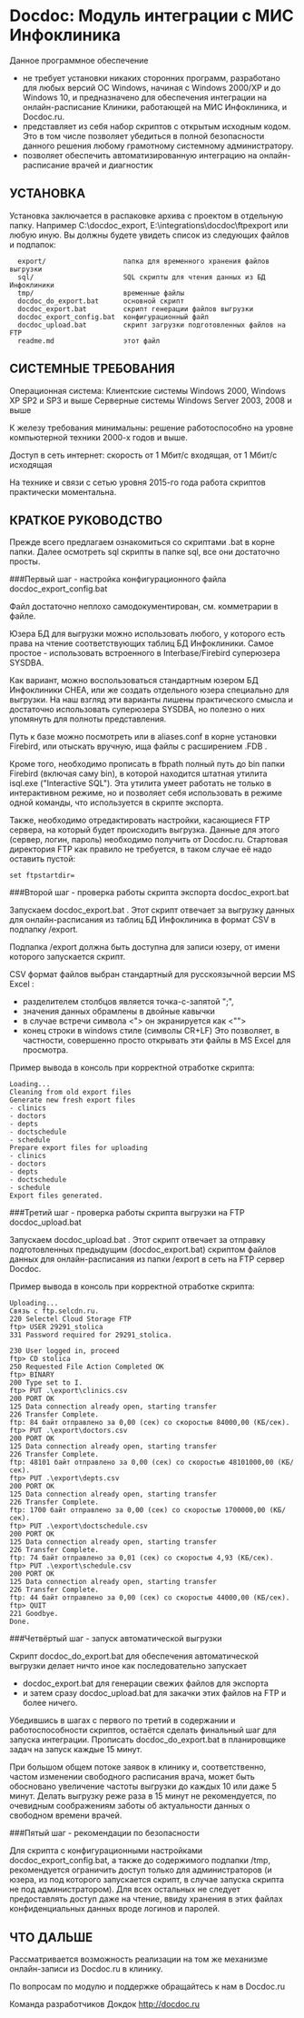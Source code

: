 Docdoc: Модуль интеграции с МИС Инфоклиника
===========================================

Данное программное обеспечение 
- не требует установки никаких сторонних программ, разработано для любых 
версий ОС Windows, начиная с Windows 2000/XP и до Windows 10, и 
предназначено для обеспечения интеграции на онлайн-расписание Клиники, 
работающей на МИС Инфоклиника, и Docdoc.ru.
- представляет из себя набор скриптов с открытым исходным кодом. 
Это в том числе позволяет убедиться в полной безопасности данного решения 
любому грамотному системному администратору.
- позволяет обеспечить автоматизированную интеграцию на онлайн-расписание
врачей и диагностик


УСТАНОВКА
---------

Установка заключается в распаковке архива с проектом в отдельную
папку. Например C:\docdoc_export, E:\integrations\docdoc\ftpexport
или любую иную.
Вы должны будете увидеть список из следующих файлов и подпапок:

      export/                   папка для временного хранения файлов выгрузки
      sql/                      SQL скрипты для чтения данных из БД Инфоклиники
      tmp/                      временные файлы
      docdoc_do_export.bat      основной скрипт
      docdoc_export.bat         скрипт генерации файлов выгрузки
      docdoc_export_config.bat  конфигурационный файл
      docdoc_upload.bat         скрипт загрузки подготовленных файлов на FTP
      readme.md                 этот файл


СИСТЕМНЫЕ ТРЕБОВАНИЯ
--------------------

Операционная система: 
Клиентские системы Windows 2000, Windows XP SP2 и SP3 и выше
Серверные системы Windows Server 2003, 2008 и выше

К железу требования минимальны: решение работоспособно на уровне компьютерной
техники 2000-х годов и выше.

Доступ в сеть интернет: скорость от 1 Мбит/с входящая, от 1 Мбит/с исходящая

На технике и связи с сетью уровня 2015-го года работа скриптов практически моментальна.


КРАТКОЕ РУКОВОДСТВО
-------------------

Прежде всего предлагаем ознакомиться со скриптами .bat в корне папки.
Далее осмотреть sql скрипты в папке sql, все они достаточно просты.


###Первый шаг - настройка конфигурационного файла docdoc_export_config.bat

Файл достаточно неплохо самодокументирован, см. комметрарии в файле.

Юзера БД для выгрузки можно использовать любого, у которого есть права 
на чтение соответствующих таблиц БД Инфоклиники.
Самое простое - использовать встроенного в Interbase/Firebird суперюзера SYSDBA.

Как вариант, можно воспользоваться стандартным юзером БД Инфоклиники CHEA,
или же создать отдельного юзера специально для выгрузки. На наш взгляд эти
варианты лишены практического смысла и достаточно использовать суперюзера SYSDBA,
но полезно о них упомянуть для полноты представления.

Путь к базе можно посмотреть или в aliases.conf в корне установки Firebird,
или отыскать вручную, ища файлы с расширением .FDB .

Кроме того, необходимо прописать в fbpath полный путь до bin папки
Firebird (включая саму bin), в которой находится штатная утилита isql.exe
("Interactive SQL"). Эта утилита умеет работать не только в интерактивном режиме,
но и позволяет себя использовать в режиме одной команды, что используется
в скрипте экспорта.

Также, необходимо отредактировать настройки, касающиеся FTP сервера, 
на который будет происходить выгрузка.
Данные для этого (сервер, логин, пароль) необходимо получить от Docdoc.ru.
Стартовая директория FTP как правило не требуется, в таком случае её надо
оставить пустой:

    set ftpstartdir=


###Второй шаг - проверка работы скрипта экспорта docdoc_export.bat

Запускаем docdoc_export.bat . Этот скрипт отвечает за выгрузку данных для
онлайн-расписания из таблиц БД Инфоклиника в формат CSV в подпапку /export.

Подпапка /export должна быть доступна для записи юзеру, 
от имени которого запускается скрипт.

CSV формат файлов выбран стандартный для русскоязычной версии MS Excel :
- разделителем столбцов является точка-с-запятой ";",
- значения данных обрамлены в двойные кавычки
- в случае встречи символа <"> он экранируется как <"">
- конец строки в windows стиле (символы CR+LF)
Это позволяет, в частности, совершенно просто открывать эти файлы в 
MS Excel для просмотра.

Пример вывода в консоль при корректной отработке скрипта:

    Loading...
    Cleaning from old export files
    Generate new fresh export files
    - clinics
    - doctors
    - depts
    - doctschedule
    - schedule
    Prepare export files for uploading
    - clinics
    - doctors
    - depts
    - doctschedule
    - schedule
    Export files generated.


###Третий шаг - проверка работы скрипта выгрузки на FTP docdoc_upload.bat

Запускаем docdoc_upload.bat . Этот скрипт отвечает за отправку подготовленных
предыдущим (docdoc_export.bat) скриптом файлов данных для онлайн-расписания
из папки /export в сеть на FTP сервер Docdoc.

Пример вывода в консоль при корректной отработке скрипта:

    Uploading...
    Связь с ftp.selcdn.ru.
    220 Selectel Cloud Storage FTP
    ftp> USER 29291_stolica
    331 Password required for 29291_stolica.
    
    230 User logged in, proceed
    ftp> CD stolica
    250 Requested File Action Completed OK
    ftp> BINARY
    200 Type set to I.
    ftp> PUT .\export\clinics.csv
    200 PORT OK
    125 Data connection already open, starting transfer
    226 Transfer Complete.
    ftp: 84 байт отправлено за 0,00 (сек) со скоростью 84000,00 (КБ/сек).
    ftp> PUT .\export\doctors.csv
    200 PORT OK
    125 Data connection already open, starting transfer
    226 Transfer Complete.
    ftp: 48101 байт отправлено за 0,00 (сек) со скоростью 48101000,00 (КБ/сек).
    ftp> PUT .\export\depts.csv
    200 PORT OK
    125 Data connection already open, starting transfer
    226 Transfer Complete.
    ftp: 1700 байт отправлено за 0,00 (сек) со скоростью 1700000,00 (КБ/сек).
    ftp> PUT .\export\doctschedule.csv
    200 PORT OK
    125 Data connection already open, starting transfer
    226 Transfer Complete.
    ftp: 74 байт отправлено за 0,01 (сек) со скоростью 4,93 (КБ/сек).
    ftp> PUT .\export\schedule.csv
    200 PORT OK
    125 Data connection already open, starting transfer
    226 Transfer Complete.
    ftp: 44 байт отправлено за 0,00 (сек) со скоростью 44000,00 (КБ/сек).
    ftp> QUIT
    221 Goodbye.
    Done.


###Четвёртый шаг - запуск автоматической выгрузки

Скрипт docdoc_do_export.bat для обеспечения автоматической выгрузки делает
ничто иное как последовательно запускает
- docdoc_export.bat для генерации свежих файлов для экспорта
- и затем сразу docdoc_upload.bat для закачки этих файлов на FTP
и более ничего.

Убедившись в шагах с первого по третий в содержании и работоспособности
скриптов, остаётся сделать финальный шаг для запуска интеграции.
Прописать docdoc_do_export.bat в планировщике задач на запуск
каждые 15 минут.

При большом общем потоке заявок в клинику и, соответственно, частом
изменении свободного расписания врача, может быть обосновано увеличение
частоты выгрузки до каждых 10 или даже 5 минут.
Делать выгрузку реже раза в 15 минут не рекомендуется, по очевидным 
соображениям заботы об актуальности данных о свободном времени врачей.


###Пятый шаг - рекомендации по безопасности

Для скрипта с конфигурационными настройками docdoc_export_config.bat,
а также до содержимого подпапки /tmp, рекомендуется  ограничить доступ
только для администраторов (и юзера, из под которого запускается скрипт,
в случае запуска скрипта не под администратором). Для всех остальных не
следует предоставлять доступ даже на чтение, ввиду хранения в этих файлах
конфиденциальных данных вроде логинов и паролей.


ЧТО ДАЛЬШЕ
-----------

Рассматривается возможность реализации на том же механизме онлайн-записи
из Docdoc.ru в клинику.

По вопросам по модулю и поддержке обращайтесь к нам в Docdoc.ru

Команда разработчиков Докдок
http://docdoc.ru